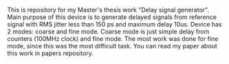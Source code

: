 This is repository for my Master's thesis work "Delay signal generator".
Main purpose of this device is to generate delayed signals from reference signal with RMS jitter less than 150 ps and maximum delay 10us. 
Device has 2 modes: coarse and fine mode. Coarse mode is just simple delay from counters (100MHz clock) and fine mode.
The most work was done for fine mode, since this was the most difficult task. 
You can read my paper about this work in papers repository.
